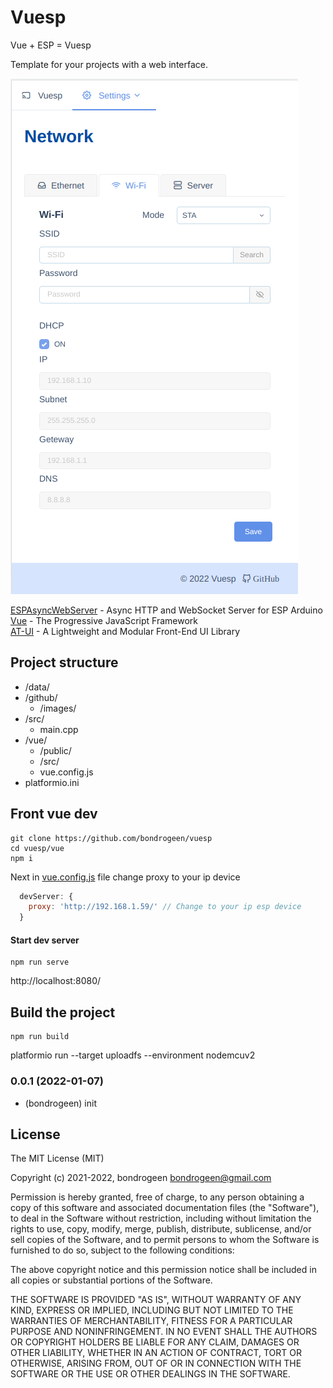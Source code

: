 # Vuesp 

Vue + ESP = Vuesp

Template for your projects with a web interface.

![image](https://raw.githubusercontent.com/bondrogeen/vuesp/master/github/images/screen1.png)


[ESPAsyncWebServer](https://github.com/me-no-dev/ESPAsyncWebServer) - Async HTTP and WebSocket Server for ESP Arduino   
[Vue](https://vuejs.org/) - The Progressive
JavaScript Framework     
[AT-UI](https://at-ui.github.io/at-ui/#/en) - A Lightweight and Modular Front-End UI Library   


## Project structure

- /data/
- /github/
    - /images/
- /src/
    - main.cpp
- /vue/
    - /public/
    - /src/
    - vue.config.js
- platformio.ini


## Front vue dev
```
git clone https://github.com/bondrogeen/vuesp
cd vuesp/vue
npm i
```

Next in  [vue.config.js](./vue/vue.config.js) file change proxy to your ip device

```js
  devServer: {
    proxy: 'http://192.168.1.59/' // Change to your ip esp device
  }
```

#### Start dev server
```
npm run serve
```

http://localhost:8080/ 



## Build the project
```
npm run build
```

platformio run --target uploadfs --environment nodemcuv2


### 0.0.1 (2022-01-07)
* (bondrogeen) init

## License

The MIT License (MIT)

Copyright (c) 2021-2022, bondrogeen <bondrogeen@gmail.com>

Permission is hereby granted, free of charge, to any person obtaining a copy
of this software and associated documentation files (the "Software"), to deal
in the Software without restriction, including without limitation the rights
to use, copy, modify, merge, publish, distribute, sublicense, and/or sell
copies of the Software, and to permit persons to whom the Software is
furnished to do so, subject to the following conditions:

The above copyright notice and this permission notice shall be included in
all copies or substantial portions of the Software.

THE SOFTWARE IS PROVIDED "AS IS", WITHOUT WARRANTY OF ANY KIND, EXPRESS OR
IMPLIED, INCLUDING BUT NOT LIMITED TO THE WARRANTIES OF MERCHANTABILITY,
FITNESS FOR A PARTICULAR PURPOSE AND NONINFRINGEMENT. IN NO EVENT SHALL THE
AUTHORS OR COPYRIGHT HOLDERS BE LIABLE FOR ANY CLAIM, DAMAGES OR OTHER
LIABILITY, WHETHER IN AN ACTION OF CONTRACT, TORT OR OTHERWISE, ARISING FROM,
OUT OF OR IN CONNECTION WITH THE SOFTWARE OR THE USE OR OTHER DEALINGS IN
THE SOFTWARE.
